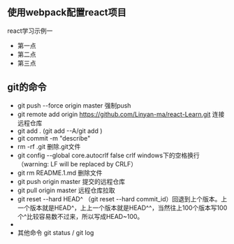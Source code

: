 ## 使用webpack配置react项目
react学习示例一
* 第一点
* 第二点
* 第三点

## git的命令

* git push --force origin master 强制push
* git remote add origin https://github.com/Linyan-ma/react-Learn.git 连接远程仓库
* git add . (git add --A/git add <file>)
* git commit -m "describe"
* rm -rf .git 删除.git文件
* git config --global core.autocrlf false crlf windows下的空格换行（warning: LF will be replaced by CRLF）
* git rm README.1.md 删除文件
* git push origin master 提交的远程仓库
* git pull origin master 远程仓库拉取
* git reset --hard HEAD^ （git reset --hard commit_id）回退到上个版本。上一个版本就是HEAD^，上上一个版本就是HEAD^^，当然往上100个版本写100个^比较容易数不过来，所以写成HEAD~100。
* 
* 其他命令 git status / git log 


